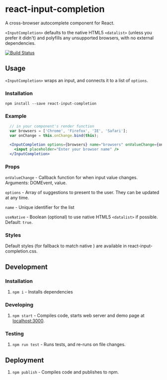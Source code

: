 # react-input-completion
A cross-browser autocomplete component for React.

`<InputCompletion>` defaults to the native HTML5 `<datalist>` (unless you prefer it didn't) and polyfills any unsupported browsers, with no external dependencies.

[![Build Status](https://travis-ci.org/imcnally/react-input-completion.svg?branch=master)](https://travis-ci.org/imcnally/react-input-completion)

## Usage

`<InputCompletion>` wraps an input, and connects it to a list of `options`.

### Installation

`npm install --save react-input-completion`

### Example

```jsx
  // in your component's render function
  var browsers = ['Chrome', 'Firefox', 'IE', 'Safari'];
  var onChange = this.onChange.bind(this);

  <InputCompletion options={browsers} name="browsers" onValueChange={onChange}>
    <input placeholder="Enter your browser name" />
  </InputCompletion>
```

### Props
  `onValueChange` - Callback function for when input value changes. Arguments: DOMEvent, value.

  `options` - Array of suggestions to present to the user. They can be updated at any time.

  `name` -  Unique identifier for the list

  `useNative` - Boolean (optional) to use native HTML5 `<datalist>` if possible. Default: `true`.

### Styles
Default styles (for fallback to match native
) are available in react-input-completion.css.

## Development

### Installation

1. `npm i` - Installs dependencies

### Developing

1. `npm start` - Compiles code, starts web server and demo page at [localhost:3000](http://localhost:3000).

### Testing

1. `npm run test` - Runs tests, and re-runs on file changes.

## Deployment

1. `npm publish` - Compiles code and publishes to npm.

